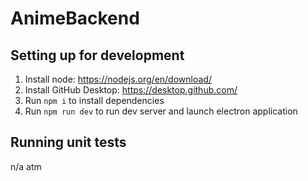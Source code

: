 # AnimeBackend

## Setting up for development
1. Install node: https://nodejs.org/en/download/
2. Install GitHub Desktop: https://desktop.github.com/
4. Run `npm i` to install dependencies
5. Run `npm run dev` to run dev server and launch electron application

## Running unit tests

n/a atm


